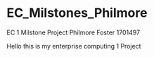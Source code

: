 # EC_Milstones_Philmore
EC 1 Milstone Project Philmore Foster
1701497

Hello this is my enterprise computing 1 Project
